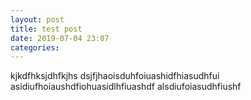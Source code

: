 ```yaml
---
layout: post
title: test post
date: 2019-07-04 23:07 
categories: 
---
```

kjkdfhksjdhfkjhs
dsjfjhaoisduhfoiuashidfhiasudhfui
asidiufhoiaushdfiohuasidlhfiuashdf
alsdiufoiasudhfiushf

